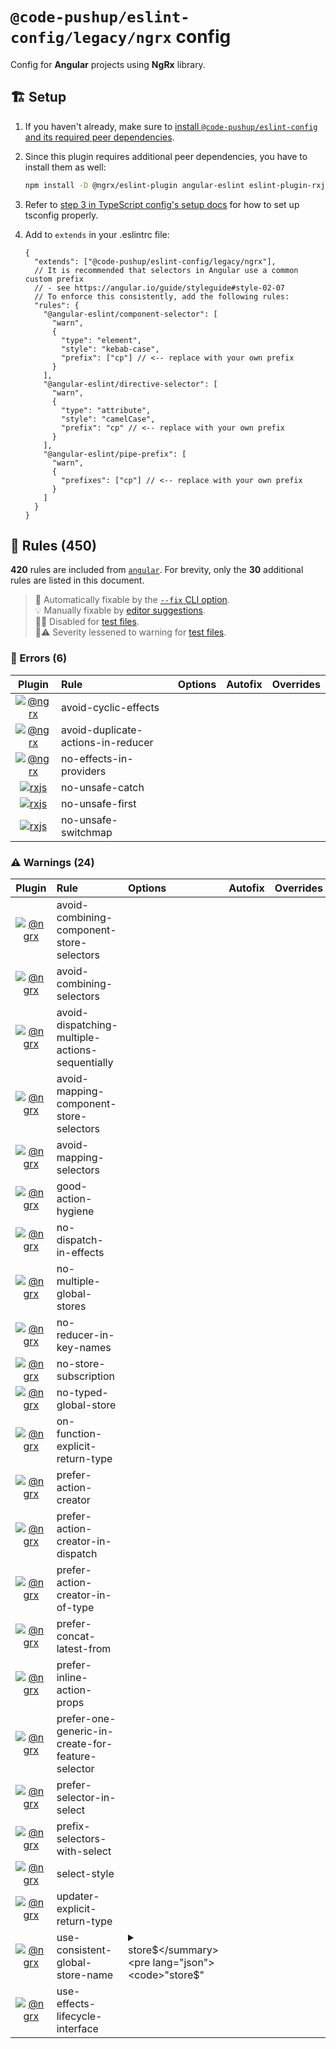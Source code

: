 # `@code-pushup/eslint-config/legacy/ngrx` config

Config for **Angular** projects using **NgRx** library.

## 🏗️ Setup

1. If you haven't already, make sure to [install `@code-pushup/eslint-config` and its required peer dependencies](../README.md#🏗️-setup).
2. Since this plugin requires additional peer dependencies, you have to install them as well:

   ```sh
   npm install -D @ngrx/eslint-plugin angular-eslint eslint-plugin-rxjs
   ```

3. Refer to [step 3 in TypeScript config's setup docs](./typescript.md#🏗️-setup) for how to set up tsconfig properly.
4. Add to `extends` in your .eslintrc file:

   ```jsonc
   {
     "extends": ["@code-pushup/eslint-config/legacy/ngrx"],
     // It is recommended that selectors in Angular use a common custom prefix
     // - see https://angular.io/guide/styleguide#style-02-07
     // To enforce this consistently, add the following rules:
     "rules": {
       "@angular-eslint/component-selector": [
         "warn",
         {
           "type": "element",
           "style": "kebab-case",
           "prefix": ["cp"] // <-- replace with your own prefix
         }
       ],
       "@angular-eslint/directive-selector": [
         "warn",
         {
           "type": "attribute",
           "style": "camelCase",
           "prefix": "cp" // <-- replace with your own prefix
         }
       ],
       "@angular-eslint/pipe-prefix": [
         "warn",
         {
           "prefixes": ["cp"] // <-- replace with your own prefix
         }
       ]
     }
   }
   ```

## 📏 Rules (450)

**420** rules are included from [`angular`](./angular.md#📏-rules-420). For brevity, only the **30** additional rules are listed in this document.

> 🔧 Automatically fixable by the [`--fix` CLI option](https://eslint.org/docs/user-guide/command-line-interface#--fix).<br>💡 Manually fixable by [editor suggestions](https://eslint.org/docs/developer-guide/working-with-rules#providing-suggestions).<br>🧪🚫 Disabled for [test files](../README.md#🧪-test-overrides).<br>🧪⚠️ Severity lessened to warning for [test files](../README.md#🧪-test-overrides).

### 🚨 Errors (6)

|                                         Plugin                                          | Rule                                     | Options | Autofix | Overrides |
| :-------------------------------------------------------------------------------------: | :--------------------------------------- | :------ | :-----: | :-------: |
|         [![@ngrx](./icons/other/ngrx.png)](https://ngrx.io/guide/eslint-plugin)         | avoid-cyclic-effects<br />               |         |         |           |
|         [![@ngrx](./icons/other/ngrx.png)](https://ngrx.io/guide/eslint-plugin)         | avoid-duplicate-actions-in-reducer<br /> |         |         |           |
|         [![@ngrx](./icons/other/ngrx.png)](https://ngrx.io/guide/eslint-plugin)         | no-effects-in-providers<br />            |         |         |           |
| [![rxjs](./icons/other/rxjs.png)](https://github.com/cartant/eslint-plugin-rxjs#readme) | no-unsafe-catch<br />                    |         |         |           |
| [![rxjs](./icons/other/rxjs.png)](https://github.com/cartant/eslint-plugin-rxjs#readme) | no-unsafe-first<br />                    |         |         |           |
| [![rxjs](./icons/other/rxjs.png)](https://github.com/cartant/eslint-plugin-rxjs#readme) | no-unsafe-switchmap<br />                |         |         |           |

### ⚠️ Warnings (24)

|                                 Plugin                                  | Rule                                                    | Options                                                                                  | Autofix | Overrides |
| :---------------------------------------------------------------------: | :------------------------------------------------------ | :--------------------------------------------------------------------------------------- | :-----: | :-------: |
| [![@ngrx](./icons/other/ngrx.png)](https://ngrx.io/guide/eslint-plugin) | avoid-combining-component-store-selectors<br />         |                                                                                          |         |           |
| [![@ngrx](./icons/other/ngrx.png)](https://ngrx.io/guide/eslint-plugin) | avoid-combining-selectors<br />                         |                                                                                          |         |           |
| [![@ngrx](./icons/other/ngrx.png)](https://ngrx.io/guide/eslint-plugin) | avoid-dispatching-multiple-actions-sequentially<br />   |                                                                                          |         |           |
| [![@ngrx](./icons/other/ngrx.png)](https://ngrx.io/guide/eslint-plugin) | avoid-mapping-component-store-selectors<br />           |                                                                                          |         |           |
| [![@ngrx](./icons/other/ngrx.png)](https://ngrx.io/guide/eslint-plugin) | avoid-mapping-selectors<br />                           |                                                                                          |         |           |
| [![@ngrx](./icons/other/ngrx.png)](https://ngrx.io/guide/eslint-plugin) | good-action-hygiene<br />                               |                                                                                          |         |           |
| [![@ngrx](./icons/other/ngrx.png)](https://ngrx.io/guide/eslint-plugin) | no-dispatch-in-effects<br />                            |                                                                                          |         |           |
| [![@ngrx](./icons/other/ngrx.png)](https://ngrx.io/guide/eslint-plugin) | no-multiple-global-stores<br />                         |                                                                                          |         |           |
| [![@ngrx](./icons/other/ngrx.png)](https://ngrx.io/guide/eslint-plugin) | no-reducer-in-key-names<br />                           |                                                                                          |         |           |
| [![@ngrx](./icons/other/ngrx.png)](https://ngrx.io/guide/eslint-plugin) | no-store-subscription<br />                             |                                                                                          |         |           |
| [![@ngrx](./icons/other/ngrx.png)](https://ngrx.io/guide/eslint-plugin) | no-typed-global-store<br />                             |                                                                                          |         |           |
| [![@ngrx](./icons/other/ngrx.png)](https://ngrx.io/guide/eslint-plugin) | on-function-explicit-return-type<br />                  |                                                                                          |         |           |
| [![@ngrx](./icons/other/ngrx.png)](https://ngrx.io/guide/eslint-plugin) | prefer-action-creator<br />                             |                                                                                          |         |           |
| [![@ngrx](./icons/other/ngrx.png)](https://ngrx.io/guide/eslint-plugin) | prefer-action-creator-in-dispatch<br />                 |                                                                                          |         |           |
| [![@ngrx](./icons/other/ngrx.png)](https://ngrx.io/guide/eslint-plugin) | prefer-action-creator-in-of-type<br />                  |                                                                                          |         |           |
| [![@ngrx](./icons/other/ngrx.png)](https://ngrx.io/guide/eslint-plugin) | prefer-concat-latest-from<br />                         |                                                                                          |         |           |
| [![@ngrx](./icons/other/ngrx.png)](https://ngrx.io/guide/eslint-plugin) | prefer-inline-action-props<br />                        |                                                                                          |         |           |
| [![@ngrx](./icons/other/ngrx.png)](https://ngrx.io/guide/eslint-plugin) | prefer-one-generic-in-create-for-feature-selector<br /> |                                                                                          |         |           |
| [![@ngrx](./icons/other/ngrx.png)](https://ngrx.io/guide/eslint-plugin) | prefer-selector-in-select<br />                         |                                                                                          |         |           |
| [![@ngrx](./icons/other/ngrx.png)](https://ngrx.io/guide/eslint-plugin) | prefix-selectors-with-select<br />                      |                                                                                          |         |           |
| [![@ngrx](./icons/other/ngrx.png)](https://ngrx.io/guide/eslint-plugin) | select-style<br />                                      |                                                                                          |         |           |
| [![@ngrx](./icons/other/ngrx.png)](https://ngrx.io/guide/eslint-plugin) | updater-explicit-return-type<br />                      |                                                                                          |         |           |
| [![@ngrx](./icons/other/ngrx.png)](https://ngrx.io/guide/eslint-plugin) | use-consistent-global-store-name<br />                  | <details><summary>store$</summary><pre lang="json"><code>"store$"</code></pre></details> |         |           |
| [![@ngrx](./icons/other/ngrx.png)](https://ngrx.io/guide/eslint-plugin) | use-effects-lifecycle-interface<br />                   |                                                                                          |         |           |
